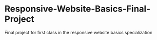 # Responsive-Website-Basics-Final-Project
Final project for first class in the responsive website basics specialization
